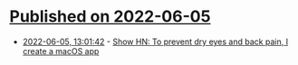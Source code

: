 # [Published on 2022-06-05](index.md)

* [2022-06-05, 13:01:42](https://news.ycombinator.com/item?id=31630610) - [Show HN: To prevent dry eyes and back pain, I create a macOS app](https://news.ycombinator.com/item?id=31630610)
